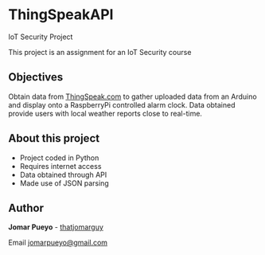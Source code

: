 # ThingSpeakAPI
IoT Security Project 

This project is an assignment for an IoT Security course

## Objectives
Obtain data from [ThingSpeak.com](https://thingspeak.com/) to gather uploaded data from an Arduino and display onto a RaspberryPi controlled alarm clock. Data obtained provide users with local weather reports close to real-time.

## About this project
* Project coded in Python
* Requires internet access
* Data obtained through API
* Made use of JSON parsing

## Author
**Jomar Pueyo** - [thatjomarguy](https://github.com/thatjomarguy)

Email jomarpueyo@gmail.com
